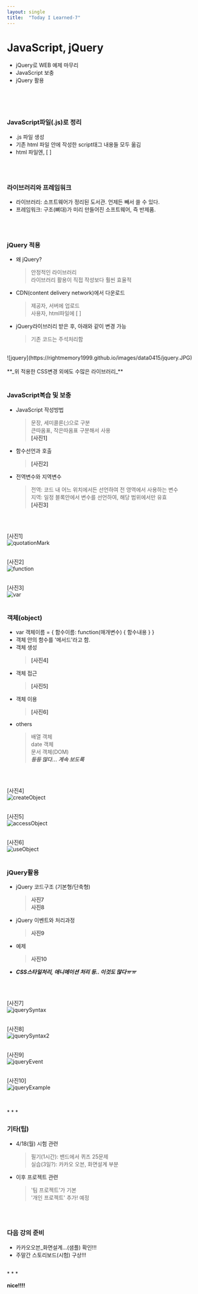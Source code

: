 ```yaml
---
layout: single
title:  "Today I Learned-7"
---
```


# JavaScript, jQuery
  * jQuery로 WEB 예제 마무리
  * JavaScript 보충
  * jQuery 활용
<br>
<br>
<br>

### JavaScript파일(.js)로 정리
  * .js 파일 생성
  * 기존 html 파일 안에 작성한 script태그 내용들 모두 옮김
  * html 파일엔, [ **_<script src = '파일명.js'></script>_** ]

<br>
<br>

### 라이브러리와 프레임워크
  * 라이브러리: 소프트웨어가 정리된 도서관. 언제든 빼서 쓸 수 있다.
  * 프레임워크: 구조(뼈대)가 미리 만들어진 소프트웨어, 즉 반제품.

<br>
<br>

### jQuery 적용
  * 왜 jQuery? <br>
    > 안정적인 라이브러리 <br>
    > 라이브러리 활용이 직접 작성보다 훨씬 효율적 <br>
  * CDN(content delivery network)에서 다운로드 <br>
    > 제공자, 서버에 업로드 <br>
    > 사용자, html파일에 [ **_<script src = 라이브러리 URL></script>_** ] <br>
  * jQuery라이브러리 받은 후, 아래와 같이 변경 가능 <br>
    > 기존 코드는 주석처리함 <br>
<br>
![jquery](https://rightmemory1999.github.io/images/data0415/jquery.JPG)
<br>
<br>
**_위 적용한 CSS변경 외에도 수많은 라이브러리_**

<br>
<br>

### JavaScript복습 및 보충
  * JavaScript 작성방법 <br>
    > 문장, 세미콜론(;)으로 구분 <br>
    > 큰따옴표, 작은따옴표 구분해서 사용 <br>
    > **[사진1]** <br>

  * 함수선언과 호출 <br>
    > **[사진2]** <br>
  
  * 전역변수와 지역변수 <br>
    > 전역: 코드 내 어느 위치에서든 선언하여 전 영역에서 사용하는 변수<br>
    > 지역: 일정 블록안에서 변수를 선언하여, 해당 범위에서만 유효 <br>
    > **[사진3]** <br>

<br>
<br>

  [사진1]
<br>
![quotationMark](https://rightmemory1999.github.io/images/data0415/quotationMark.JPG)
<br>
<br>

  [사진2]
<br>
![function](https://rightmemory1999.github.io/images/data0415/function.JPG)
<br>
<br>

  [사진3]
<br>
![var](https://rightmemory1999.github.io/images/data0415/var.JPG)
<br>
<br>


### 객체(object)
  * var 객체이름 = { 함수이름: function(매개변수) { 함수내용 } } <br>
  * 객체 안의 함수를 '메서드'라고 함. <br>
  * 객체 생성 <br>
    > **[사진4]** <br>
  * 객체 접근 <br>
    > **[사진5]** <br>
  * 객체 이용 <br>
    > **[사진6]** <br>
  * others <br>
    > 배열 객체 <br>
    > date 객체 <br>
    > 문서 객체(DOM) <br>
    > **_등등 많다... 계속 보도록_**

<br>
<br>

  [사진4]
<br>
![createObject](https://rightmemory1999.github.io/images/data0415/createObject.JPG)
<br>
<br>

  [사진5]
<br>
![accessObject](https://rightmemory1999.github.io/images/data0415/accessObject.JPG)
<br>
<br>

  [사진6]
<br>
![useObject](https://rightmemory1999.github.io/images/data0415/useObject.JPG)
<br>
<br>

### jQuery활용
  * jQuery 코드구조 (기본형/단축형)
    > **사진7** <br>
    > **사진8** <br>
  * jQuery 이벤트와 처리과정
    > **사진9** <br>
  * 예제
    > **사진10** <br>
  * **_CSS스타일처리, 애니메이션 처리 등.. 이것도 많다ㅠㅠ_**

<br>
<br>

  [사진7]
<br>
![jquerySyntax](https://rightmemory1999.github.io/images/data0415/jquerySyntax.JPG)
<br>
<br>

  [사진8]
<br>
![jquerySyntax2](https://rightmemory1999.github.io/images/data0415/jquerySyntax2.JPG)
<br>
<br>

  [사진9]
<br>
![jqueryEvent](https://rightmemory1999.github.io/images/data0415/jqueryEvent.JPG)
<br>
<br>

  [사진10]
<br>
![jqueryExample](https://rightmemory1999.github.io/images/data0415/jqueryExample.JPG)
<br>
<br>

<br>
* * *
<br>

### 기타(팁)
  * 4/18(월) 시험 관련 <br>
    > 필기(1시간): 밴드에서 퀴즈 25문제 <br>
    > 실습(3일?): 카카오 오븐, 화면설계 부분
  * 이후 프로젝트 관련 <br>
    > '팀 프로젝트'가 기본 <br>
    > '개인 프로젝트' 추가! 예정
 
<br>
<br>
 
### 다음 강의 준비
  * 카카오오븐_화면설계...(샘플) 확인!!!
  * 주말간 스토리보드(시험) 구상!!!

<br>
* * *
<br>

**nice!!!!**
